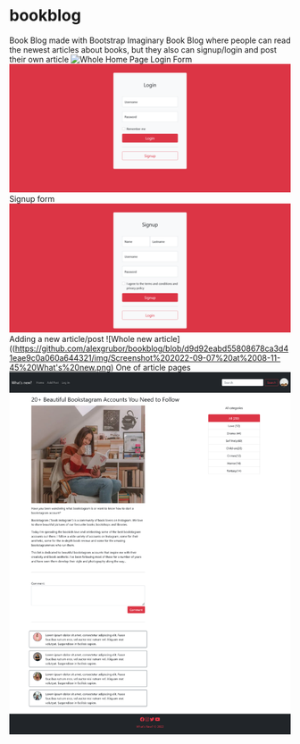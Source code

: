 # bookblog
Book Blog made with Bootstrap
Imaginary Book Blog where people can read the newest articles about books, but they also can signup/login and post their own article
![Whole Home Page](/img/bookblog.png)
Login Form
![Whole Login](https://github.com/alexgrubor/bookblog/blob/c94a76ef36640d3f41b5f6249e0cce419aa30dc1/img/Screenshot%202022-09-07%20at%2008-12-01%20Login.png)
Signup form
![Whole Signup](https://github.com/alexgrubor/bookblog/blob/c94a76ef36640d3f41b5f6249e0cce419aa30dc1/img/Screenshot%202022-09-07%20at%2008-12-09%20Signup.png)
Adding a new article/post 
![Whole new article]((https://github.com/alexgrubor/bookblog/blob/d9d92eabd55808678ca3d41eae9c0a060a644321/img/Screenshot%202022-09-07%20at%2008-11-45%20What's%20new.png)
One of article pages
![Whole Login](https://github.com/alexgrubor/bookblog/blob/c94a76ef36640d3f41b5f6249e0cce419aa30dc1/img/Screenshot%202022-09-07%20at%2008-17-13%20index.png)
